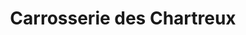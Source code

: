 ---
title: "Carrosserie des Chartreux"
url: /le-petit-quevilly/carrosserie-des-chartreux/
shop: réparation de voitures
---